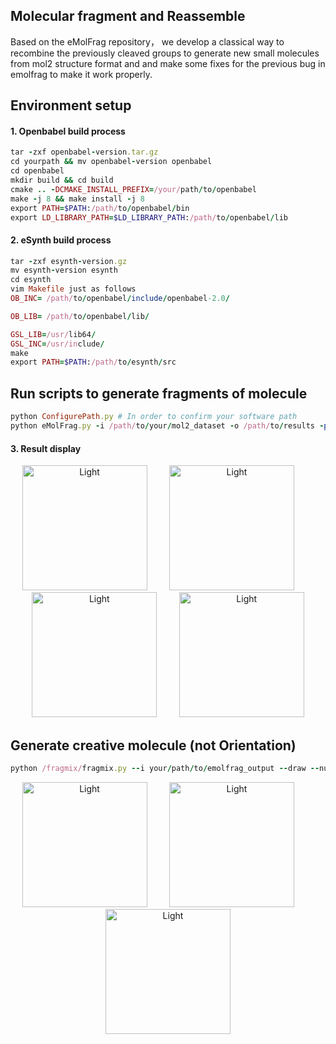 ## Molecular fragment and Reassemble
Based on the eMolFrag repository， we develop a classical way to recombine the previously cleaved groups to generate new small molecules from mol2 structure format and and make some fixes for the previous bug in emolfrag to make it work properly.  

## Environment setup  
#### 1. Openbabel build process
```ruby
tar -zxf openbabel-version.tar.gz 
cd yourpath && mv openbabel-version openbabel
cd openbabel
mkdir build && cd build
cmake .. -DCMAKE_INSTALL_PREFIX=/your/path/to/openbabel
make -j 8 && make install -j 8
export PATH=$PATH:/path/to/openbabel/bin
export LD_LIBRARY_PATH=$LD_LIBRARY_PATH:/path/to/openbabel/lib
```
#### 2. eSynth build process
```ruby
tar -zxf esynth-version.gz
mv esynth-version esynth
cd esynth
vim Makefile just as follows
OB_INC= /path/to/openbabel/include/openbabel-2.0/

OB_LIB= /path/to/openbabel/lib/

GSL_LIB=/usr/lib64/
GSL_INC=/usr/include/
make
export PATH=$PATH:/path/to/esynth/src
```
## Run scripts to generate fragments of molecule  
```ruby
python ConfigurePath.py # In order to confirm your software path
python eMolFrag.py -i /path/to/your/mol2_dataset -o /path/to/results -p 2 -m 0 -c 0
```
#### 3. Result display  
<p align="center">
  <img alt="Light" src="https://github.com/CondaPereira/MolEV/blob/main/MolGraph/MolGen/img/group1.png" width="200">
&nbsp; &nbsp; &nbsp; &nbsp;
  <img alt="Light" src="https://github.com/CondaPereira/MolEV/blob/main/MolGraph/MolGen/img/group4.png" width="200">
&nbsp; &nbsp; &nbsp; &nbsp;
  <img alt="Light" src="https://github.com/CondaPereira/MolEV/blob/main/MolGraph/MolGen/img/group5.png" width="200">
&nbsp; &nbsp; &nbsp; &nbsp;
  <img alt="Light" src="https://github.com/CondaPereira/MolEV/blob/main/MolGraph/MolGen/img/group6.png" width="200">
</p>  

## Generate creative molecule (not Orientation)  

```ruby
python /fragmix/fragmix.py --i your/path/to/emolfrag_output --draw --num your definition(default set to 100) 
```

<p align="center">
  <img alt="Light" src="https://github.com/CondaPereira/MolEV/blob/main/MolGraph/MolGen/img/2.png" width="200">
&nbsp; &nbsp; &nbsp; &nbsp;
  <img alt="Light" src="https://github.com/CondaPereira/MolEV/blob/main/MolGraph/MolGen/img/3.png" width="200">
&nbsp; &nbsp; &nbsp; &nbsp;
  <img alt="Light" src="https://github.com/CondaPereira/MolEV/blob/main/MolGraph/MolGen/img/4.png" width="200">
</p> 
